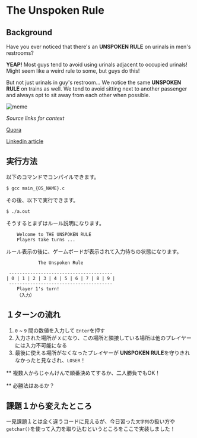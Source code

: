 # The Unspoken Rule

## Background
Have you ever noticed that there's an **UNSPOKEN RULE** on urinals in men's restrooms?

**YEAP!** Most guys tend to avoid using urinals adjacent to occupied urinals! Might seem like a weird rule to some, but guys do this!

But not just urinals in guy's restroom... We notice the same **UNSPOKEN RULE** on trains as well. We tend to avoid sitting next to another passenger and always opt to sit away from each other when possible.

![meme](https://qph.cf2.quoracdn.net/main-qimg-1441a7a24648221a45608cd60ca45467-lq)

*Source links for context*

[Quora](https://www.quora.com/Is-there-a-pattern-as-to-how-guys-choose-urinals-when-entering-a-public-toilet-or-is-it-completely-random)

[Linkedin article](https://www.linkedin.com/pulse/20140725150107-6610781-the-9-unwritten-rules-of-men-s-bathroom-decorum/)


## 実行方法

以下のコマンドでコンパイルできます。
```
$ gcc main_{OS_NAME}.c
```

その後、以下で実行できます。
```
$ ./a.out
```

そうするとまずはルール説明になります。
```console
    Welcome to THE UNSPOKEN RULE
    Players take turns ...
```
ルール表示の後に、ゲームボードが表示されて入力待ちの状態になります。
```console
            The Unspoken Rule

 ---------------------------------------
| 0 | 1 | 2 | 3 | 4 | 5 | 6 | 7 | 8 | 9 |
 ---------------------------------------
    Player 1's turn!
    （入力）
```
## １ターンの流れ

1.  `0` ~ `9` 間の数値を入力して `Enter`を押す
2. 入力された場所が `X` になり、この場所と隣接している場所は他のプレイヤーには入力不可能になる
3. 最後に使える場所がなくなったプレイヤーが **UNSPOKEN RULE**を守りきれなかったと見なされ、`LOSER`！

** 複数人からじゃんけんで順番決めてするか、二人勝負でもOK！

** 必勝法はあるか？

## 課題１から変えたところ
一見課題１とは全く違うコードに見えるが、今日習った`文字列`の扱い方や`getchar()`を使って入力を取り込むというところをここで実装しました！
